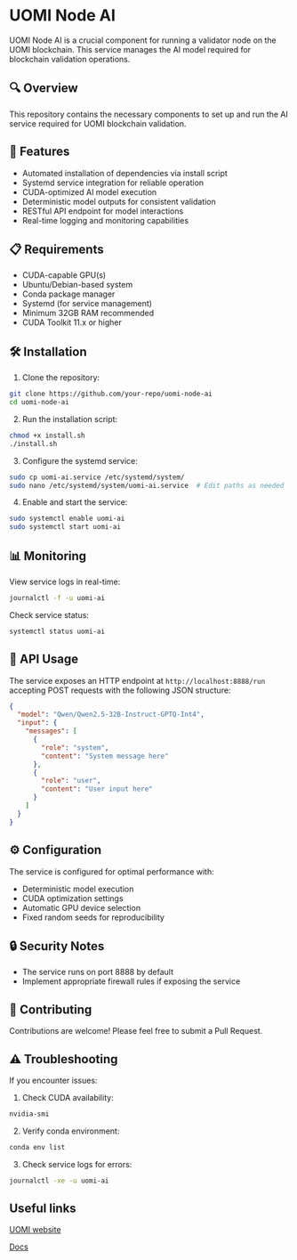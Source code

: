# UOMI Node AI

UOMI Node AI is a crucial component for running a validator node on the UOMI blockchain. This service manages the AI model required for blockchain validation operations.

## 🔍 Overview

This repository contains the necessary components to set up and run the AI service required for UOMI blockchain validation.

## 🚀 Features

- Automated installation of dependencies via install script
- Systemd service integration for reliable operation
- CUDA-optimized AI model execution
- Deterministic model outputs for consistent validation
- RESTful API endpoint for model interactions
- Real-time logging and monitoring capabilities

## 📋 Requirements

- CUDA-capable GPU(s)
- Ubuntu/Debian-based system
- Conda package manager
- Systemd (for service management)
- Minimum 32GB RAM recommended
- CUDA Toolkit 11.x or higher

## 🛠️ Installation

1. Clone the repository:
```bash
git clone https://github.com/your-repo/uomi-node-ai
cd uomi-node-ai
```

2. Run the installation script:
```bash
chmod +x install.sh
./install.sh
```

3. Configure the systemd service:
```bash
sudo cp uomi-ai.service /etc/systemd/system/
sudo nano /etc/systemd/system/uomi-ai.service  # Edit paths as needed
```

4. Enable and start the service:
```bash
sudo systemctl enable uomi-ai
sudo systemctl start uomi-ai
```

## 📊 Monitoring

View service logs in real-time:
```bash
journalctl -f -u uomi-ai
```

Check service status:
```bash
systemctl status uomi-ai
```

## 🔧 API Usage

The service exposes an HTTP endpoint at `http://localhost:8888/run` accepting POST requests with the following JSON structure:

```json
{
  "model": "Qwen/Qwen2.5-32B-Instruct-GPTQ-Int4",
  "input": {
    "messages": [
      {
        "role": "system",
        "content": "System message here"
      },
      {
        "role": "user",
        "content": "User input here"
      }
    ]
  }
}
```

## ⚙️ Configuration

The service is configured for optimal performance with:
- Deterministic model execution
- CUDA optimization settings
- Automatic GPU device selection
- Fixed random seeds for reproducibility

## 🔒 Security Notes

- The service runs on port 8888 by default
- Implement appropriate firewall rules if exposing the service

## 🤝 Contributing

Contributions are welcome! Please feel free to submit a Pull Request.


## ⚠️ Troubleshooting

If you encounter issues:

1. Check CUDA availability:
```bash
nvidia-smi
```

2. Verify conda environment:
```bash
conda env list
```

3. Check service logs for errors:
```bash
journalctl -xe -u uomi-ai
```

## Useful links

[UOMI website](https://uomi.ai)

[Docs](https://docs.uomi.ai)

